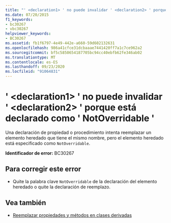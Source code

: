 ```yaml
---
title: "' <declaration1> ' no puede invalidar ' <declaration2> ' porque está declarado como ' NotOverridable '"
ms.date: 07/20/2015
f1_keywords:
- bc30267
- vbc30267
helpviewer_keywords:
- BC30267
ms.assetid: fb1f6797-4e49-442e-a660-59d602132631
ms.openlocfilehash: 986a41cfce31dcbaaae7441420ff7a1c7ce962a2
ms.sourcegitcommit: bf5c5850654187705bc94cc40ebfb62fe346ab02
ms.translationtype: MT
ms.contentlocale: es-ES
ms.lasthandoff: 09/23/2020
ms.locfileid: "91064831"
---
```

# <a name="declaration1-cannot-override-declaration2-because-it-is-declared-notoverridable"></a>' \<declaration1> ' no puede invalidar ' \<declaration2> ' porque está declarado como ' NotOverridable '

Una declaración de propiedad o procedimiento intenta reemplazar un elemento heredado que tiene el mismo nombre, pero el elemento heredado está especificado como `NotOverridable`.  
  
 **Identificador de error:** BC30267  
  
## <a name="to-correct-this-error"></a>Para corregir este error  
  
- Quite la palabra clave `NotOverridable` de la declaración del elemento heredado o quite la declaración de reemplazo.  
  
## <a name="see-also"></a>Vea también

- [Reemplazar propiedades y métodos en clases derivadas](../programming-guide/language-features/objects-and-classes/inheritance-basics.md#overriding-properties-and-methods-in-derived-classes)
